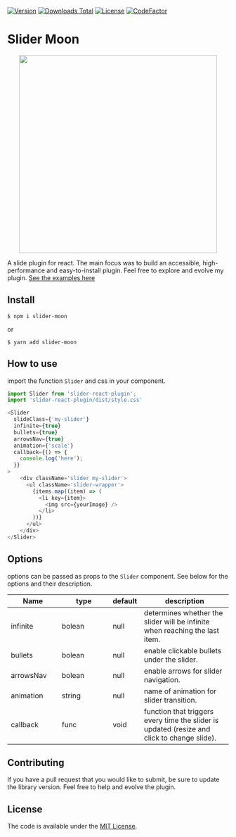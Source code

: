 [![Version](https://img.shields.io/npm/v/slider-moon.svg)](https://www.npmjs.com/package/slider-moon)
[![Downloads Total](https://img.shields.io/npm/dt/slider-moon.svg)](https://www.npmjs.com/package/slider-moon)
[![License](https://img.shields.io/badge/License-MIT-yellow.svg)](https://github.com/escabora/slider-moon/blob/main/LICENSE.md)
[![CodeFactor](https://www.codefactor.io/repository/github/escabora/slider-moon/badge)](https://www.codefactor.io/repository/github/escabora/slider-moon)

# Slider Moon

<p align="center">
<img  width='450px' style='display:block; margin:0 auto;' src='https://raw.githubusercontent.com/escabora/slider-moon/main/examples/src/images/moon-flat-design.png' />
</p>

A slide plugin for react. The main focus was to build an accessible, high-performance and easy-to-install plugin. Feel free to explore and evolve my plugin.
[See the examples here](https://slider-moon.netlify.app/)


## Install

`$ npm i slider-moon`

or

`$ yarn add slider-moon`

## How to use

import the function `Slider` and css in your component.

```javascript
import Slider from 'slider-react-plugin';
import 'slider-react-plugin/dist/style.css'

<Slider
  slideClass={'my-slider'}
  infinite={true}
  bullets={true}
  arrowsNav={true}
  animation={'scale'}
  callback={() => {
    console.log('here');
  }}
>
    <div className='slider my-slider'>
      <ul className='slider-wrapper'>
        {items.map((item) => (
          <li key={item}>
            <img src={yourImage} />
          </li>
        ))}
      </ul>
    </div>
</Slider>
```
## Options

options can be passed as props to the `Slider` component. See below for the options and their description.

<table class="table table-bordered table-striped">
	<thead>
		<tr>
			<th style="width: 100px;">Name</th>
			<th style="width: 100px;">type</th>
			<th style="width: 50px;">default</th>
			<th>description</th>
		</tr>
	</thead>
	<tbody>
		<tr>
			<td>infinite</td>
			<td>bolean</td>
			<td>null</td>
			<td>determines whether the slider will be infinite when reaching the last item.</td>
		</tr>
    <tr>
			<td>bullets</td>
			<td>bolean</td>
			<td>null</td>
			<td>enable clickable bullets under the slider.</td>
		</tr>
    <tr>
			<td>arrowsNav</td>
			<td>bolean</td>
			<td>null</td>
			<td>enable arrows for slider navigation.</td>
		</tr>
    <tr>
			<td>animation</td>
			<td>string</td>
			<td>null</td>
			<td>name of animation for slider transition.</td>
		</tr>
    <tr>
			<td>callback</td>
			<td>func</td>
			<td>void</td>
			<td>function that triggers every time the slider is updated (resize and click to change slide).</td>
		</tr>
	</tbody>
</table>

## Contributing
If you have a pull request that you would like to submit, be sure to update the library version. Feel free to help and evolve the plugin.
## License

The code is available under the [MIT License](LICENSE.md).
